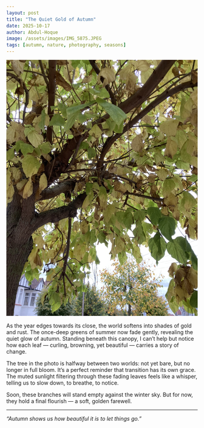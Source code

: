 ```yaml
---
layout: post
title: "The Quiet Gold of Autumn"
date: 2025-10-17
author: Abdul-Hoque
image: /assets/images/IMG_5875.JPEG
tags: [autumn, nature, photography, seasons]
---
```


![Autumn Leaves](/assets/images/IMG_5875.JPEG)

As the year edges towards its close, the world softens into shades of gold and rust. The once-deep greens of summer now fade gently, revealing the quiet glow of autumn. Standing beneath this canopy, I can’t help but notice how each leaf — curling, browning, yet beautiful — carries a story of change.

The tree in the photo is halfway between two worlds: not yet bare, but no longer in full bloom. It’s a perfect reminder that transition has its own grace. The muted sunlight filtering through these fading leaves feels like a whisper, telling us to slow down, to breathe, to notice.

Soon, these branches will stand empty against the winter sky. But for now, they hold a final flourish — a soft, golden farewell.

---

*“Autumn shows us how beautiful it is to let things go.”*
